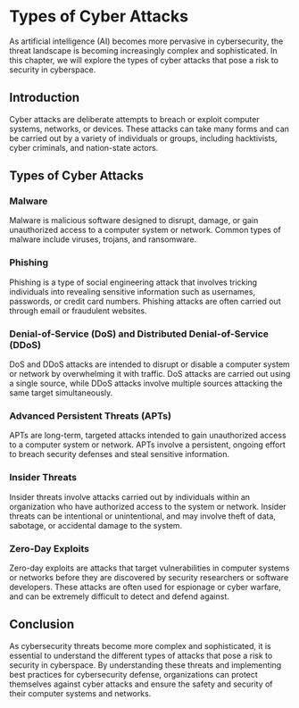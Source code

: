 Types of Cyber Attacks
=================================================================

As artificial intelligence (AI) becomes more pervasive in cybersecurity, the threat landscape is becoming increasingly complex and sophisticated. In this chapter, we will explore the types of cyber attacks that pose a risk to security in cyberspace.

Introduction
------------

Cyber attacks are deliberate attempts to breach or exploit computer systems, networks, or devices. These attacks can take many forms and can be carried out by a variety of individuals or groups, including hacktivists, cyber criminals, and nation-state actors.

Types of Cyber Attacks
----------------------

### Malware

Malware is malicious software designed to disrupt, damage, or gain unauthorized access to a computer system or network. Common types of malware include viruses, trojans, and ransomware.

### Phishing

Phishing is a type of social engineering attack that involves tricking individuals into revealing sensitive information such as usernames, passwords, or credit card numbers. Phishing attacks are often carried out through email or fraudulent websites.

### Denial-of-Service (DoS) and Distributed Denial-of-Service (DDoS)
DoS and DDoS attacks are intended to disrupt or disable a computer system or network by overwhelming it with traffic. DoS attacks are carried out using a single source, while DDoS attacks involve multiple sources attacking the same target simultaneously.

### Advanced Persistent Threats (APTs)
APTs are long-term, targeted attacks intended to gain unauthorized access to a computer system or network. APTs involve a persistent, ongoing effort to breach security defenses and steal sensitive information.

### Insider Threats

Insider threats involve attacks carried out by individuals within an organization who have authorized access to the system or network. Insider threats can be intentional or unintentional, and may involve theft of data, sabotage, or accidental damage to the system.

### Zero-Day Exploits

Zero-day exploits are attacks that target vulnerabilities in computer systems or networks before they are discovered by security researchers or software developers. These attacks are often used for espionage or cyber warfare, and can be extremely difficult to detect and defend against.

Conclusion
----------

As cybersecurity threats become more complex and sophisticated, it is essential to understand the different types of attacks that pose a risk to security in cyberspace. By understanding these threats and implementing best practices for cybersecurity defense, organizations can protect themselves against cyber attacks and ensure the safety and security of their computer systems and networks.
